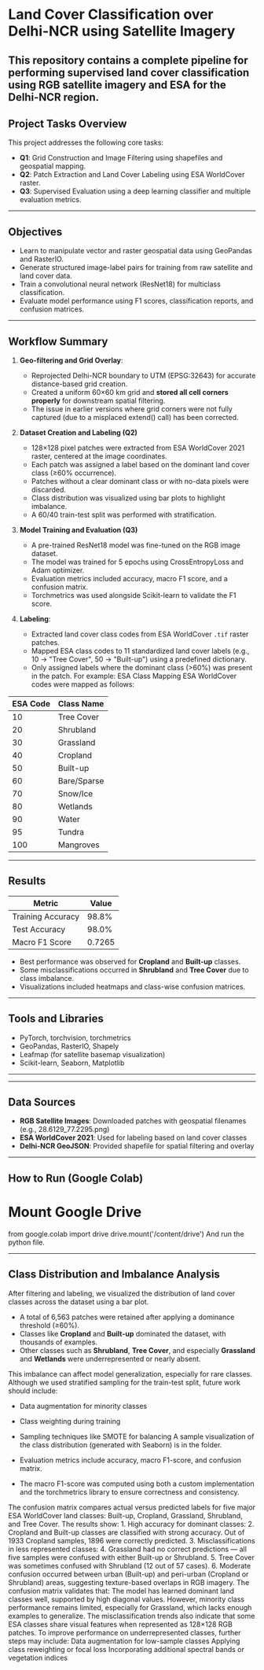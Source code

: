 # Land Cover Classification over Delhi-NCR using Satellite Imagery

This repository contains a complete pipeline for performing supervised land cover classification using RGB satellite imagery and ESA for the Delhi-NCR region. 
---

## Project Tasks Overview

This project addresses the following core tasks:

- **Q1**: Grid Construction and Image Filtering using shapefiles and geospatial mapping.
- **Q2**: Patch Extraction and Land Cover Labeling using ESA WorldCover raster.
- **Q3**: Supervised Evaluation using a deep learning classifier and multiple evaluation metrics.

---

## Objectives

- Learn to manipulate vector and raster geospatial data using GeoPandas and RasterIO.
- Generate structured image-label pairs for training from raw satellite and land cover data.
- Train a convolutional neural network (ResNet18) for multiclass classification.
- Evaluate model performance using F1 scores, classification reports, and confusion matrices.

---

## Workflow Summary

1. **Geo-filtering and Grid Overlay**:
   - Reprojected Delhi-NCR boundary to UTM (EPSG:32643) for accurate distance-based grid creation.
   - Created a uniform 60×60 km grid and **stored all cell corners properly** for downstream spatial filtering.
   - The issue in earlier versions where grid corners were not fully captured (due to a misplaced extend() call) has been corrected.

2. **Dataset Creation and Labeling (Q2)**  
   - 128×128 pixel patches were extracted from ESA WorldCover 2021 raster, centered at the image coordinates.
   - Each patch was assigned a label based on the dominant land cover class (≥60% occurrence).
   - Patches without a clear dominant class or with no-data pixels were discarded.
   - Class distribution was visualized using bar plots to highlight imbalance.
   - A 60/40 train-test split was performed with stratification.

3. **Model Training and Evaluation (Q3)**  
   - A pre-trained ResNet18 model was fine-tuned on the RGB image dataset.
   - The model was trained for 5 epochs using CrossEntropyLoss and Adam optimizer.
   - Evaluation metrics included accuracy, macro F1 score, and a confusion matrix.
   - Torchmetrics was used alongside Scikit-learn to validate the F1 score.

4. **Labeling**:
   - Extracted land cover class codes from ESA WorldCover `.tif` raster patches.
   - Mapped ESA class codes to 11 standardized land cover labels (e.g., 10 → "Tree Cover", 50 → "Built-up") using a predefined dictionary.
   - Only assigned labels where the dominant class (>60%) was present in the patch.
For example: ESA Class Mapping
ESA WorldCover codes were mapped as follows:

| ESA Code | Class Name     |
|----------|----------------|
| 10       | Tree Cover     |
| 20       | Shrubland      |
| 30       | Grassland      |
| 40       | Cropland       |
| 50       | Built-up       |
| 60       | Bare/Sparse    |
| 70       | Snow/Ice       |
| 80       | Wetlands       |
| 90       | Water          |
| 95       | Tundra         |
| 100      | Mangroves      |


---

## Results

| Metric              | Value      |
|---------------------|------------|
| Training Accuracy   | 98.8%      |
| Test Accuracy       | 98.0%      |
| Macro F1 Score      | 0.7265     |

- Best performance was observed for **Cropland** and **Built-up** classes.
- Some misclassifications occurred in **Shrubland** and **Tree Cover** due to class imbalance.
- Visualizations included heatmaps and class-wise confusion matrices.

---

## Tools and Libraries

- PyTorch, torchvision, torchmetrics
- GeoPandas, RasterIO, Shapely
- Leafmap (for satellite basemap visualization)
- Scikit-learn, Seaborn, Matplotlib

---

---

## Data Sources

- **RGB Satellite Images**: Downloaded patches with geospatial filenames (e.g., 28.6129_77.2295.png)
- **ESA WorldCover 2021**: Used for labeling based on land cover classes
- **Delhi-NCR GeoJSON**: Provided shapefile for spatial filtering and overlay

---

## How to Run (Google Colab)
# Mount Google Drive
from google.colab import drive
drive.mount('/content/drive')
And run the python file.

---

## Class Distribution and Imbalance Analysis

After filtering and labeling, we visualized the distribution of land cover classes across the dataset using a bar plot.

- A total of 6,563 patches were retained after applying a dominance threshold (≥60%).
- Classes like **Cropland** and **Built-up** dominated the dataset, with thousands of examples.
- Other classes such as **Shrubland**, **Tree Cover**, and especially **Grassland** and **Wetlands** were underrepresented or nearly absent.

This imbalance can affect model generalization, especially for rare classes. Although we used stratified sampling for the train-test split, future work should include:

- Data augmentation for minority classes
- Class weighting during training
- Sampling techniques like SMOTE for balancing
A sample visualization of the class distribution (generated with Seaborn) is in the folder.

- Evaluation metrics include accuracy, macro F1-score, and confusion matrix.
- The macro F1-score was computed using both a custom implementation and the torchmetrics library to ensure correctness and consistency.

The confusion matrix compares actual versus predicted labels for five major ESA WorldCover land classes: Built-up, Cropland, Grassland, Shrubland, and Tree Cover. The results show:
       1.   High accuracy for dominant classes:
       2.   Cropland and Built-up classes are classified with strong accuracy. Out of 1933 Cropland samples, 1896 were correctly predicted.
       3.   Misclassifications in less represented classes:
       4.   Grassland had no correct predictions — all five samples were confused with either Built-up or Shrubland.
       5.   Tree Cover was sometimes confused with Shrubland (12 out of 57 cases).
       6.   Moderate confusion occurred between urban (Built-up) and peri-urban (Cropland or Shrubland) areas, suggesting texture-based overlaps in RGB imagery.
The confusion matrix validates that:
      The model has learned dominant land classes well, supported by high diagonal values.
      However, minority class performance remains limited, especially for Grassland, which lacks enough examples to generalize.
      The misclassification trends also indicate that some ESA classes share visual features when represented as 128×128 RGB patches.
      To improve performance on underrepresented classes, further steps may include:
      Data augmentation for low-sample classes
      Applying class reweighting or focal loss
      Incorporating additional spectral bands or vegetation indices
